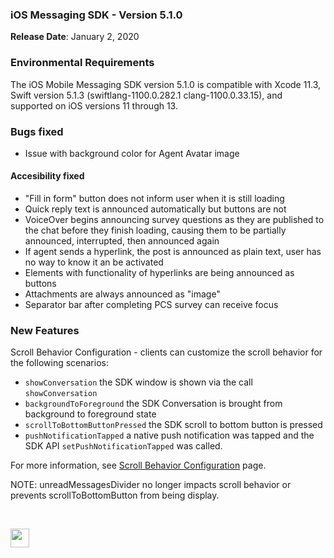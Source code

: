 ### iOS Messaging SDK - Version 5.1.0
**Release Date**: January 2, 2020 

### Environmental Requirements
The iOS Mobile Messaging SDK version 5.1.0 is compatible with Xcode 11.3, Swift version 5.1.3 (swiftlang-1100.0.282.1 clang-1100.0.33.15), and supported on iOS versions 11 through 13.   

### Bugs fixed 
* Issue with background color for Agent Avatar image

#### Accesibility fixed 
* "Fill in form" button does not inform user when it is still loading
* Quick reply text is announced automatically but buttons are not
* VoiceOver begins announcing survey questions as they are published to the chat before they finish loading, causing them to be partially announced, interrupted, then announced again
* If agent sends a hyperlink, the post is announced as plain text, user has no way to know it an be activated
* Elements with functionality of hyperlinks are being announced as buttons
* Attachments are always announced as "image"
* Separator bar after completing PCS survey can receive focus

### New Features 
Scroll Behavior Configuration - clients can customize the scroll behavior for the following scenarios:
- ```showConversation``` the SDK window is shown via the call ```showConversation``` 
- ```backgroundToForeground``` the SDK Conversation is brought from background to foreground state
- ```scrollToBottomButtonPressed``` the SDK scroll to bottom button is pressed
- ```pushNotificationTapped``` a native push notification was tapped and the SDK API ```setPushNotificationTapped``` was called.

For more information, see [Scroll Behavior Configuration](mobile-app-messaging-sdk-for-ios-advanced-features-scroll-behavior-configuration.html) page. 


NOTE: 
unreadMessagesDivider no longer impacts scroll behavior or prevents scrollToBottomButton from being display.

<br>
<p style="text-align: left">
<a href="mobile-app-messaging-sdk-for-ios-all-release-notes.html" center><img src="../img/back-to-all-release-notes.png" style="height: 30px; width: auto;"></a></p>

